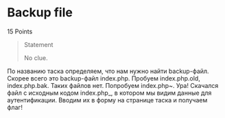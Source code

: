 # Backup file

15 Points

> Statement
>
> No clue.

По названию таска определяем, что нам нужно найти backup-файл. Скорее всего это backup-файл index.php. Пробуем index.php.old, index.php.bak. Таких файлов нет. Попробуем index.php~. Ура! Скачался файл с исходным кодом index.php_, в котором мы видим данные для аутентификации. Вводим их в форму на странице таска и получаем флаг!
